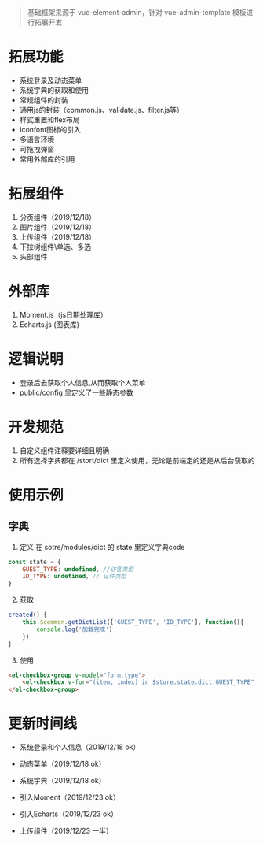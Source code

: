 > 基础框架来源于 vue-element-admin，针对 vue-admin-template 模板进行拓展开发

# 拓展功能
* 系统登录及动态菜单
* 系统字典的获取和使用
* 常规组件的封装
* 通用js的封装（common.js、validate.js、filter.js等）
* 样式重置和flex布局
* iconfont图标的引入
* 多语言环境
* 可拖拽弹窗
* 常用外部库的引用

# 拓展组件
1. 分页组件（2019/12/18）
2. 图片组件（2019/12/18）
3. 上传组件（2019/12/18）
4. 下拉树组件\单选、多选
5. 头部组件

# 外部库
1. Moment.js（js日期处理库）
2. Echarts.js (图表库)



# 逻辑说明
* 登录后去获取个人信息,从而获取个人菜单
* public/config 里定义了一些静态参数

# 开发规范
1. 自定义组件注释要详细且明确
2. 所有选择字典都在 /stort/dict 里定义使用，无论是前端定的还是从后台获取的


# 使用示例
## 字典
1. 定义
在 sotre/modules/dict 的 state 里定义字典code
```js
const state = {
    GUEST_TYPE: undefined, //访客类型
    ID_TYPE: undefined, // 证件类型
}
```

2. 获取
```js
created() {
    this.$common.getDictList(['GUEST_TYPE', 'ID_TYPE'], function(){
        console.log('加载完成')
    })
}
```

3. 使用
```html
<el-checkbox-group v-model="form.type">
    <el-checkbox v-for="(item, index) in $store.state.dict.GUEST_TYPE" :key="index" :label="item.label" name="type" />
</el-checkbox-group>
```



# 更新时间线
* 系统登录和个人信息（2019/12/18 ok）
* 动态菜单（2019/12/18 ok）
* 系统字典（2019/12/18 ok）

* 引入Moment（2019/12/23 ok）
* 引入Echarts（2019/12/23 ok）
* 上传组件（2019/12/23 一半）